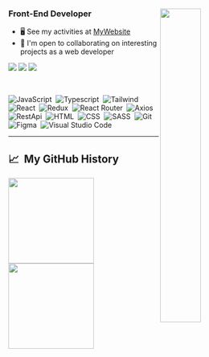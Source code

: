 <div id="header" >

<img src="https://user-images.githubusercontent.com/48680310/197483585-9c0e16ba-cda5-494d-a2ef-a90754eb2ac7.gif" width="40%" align="right" />

### Front-End Developer

- 🖥️ See my activities at [MyWebsite](https://mohammadzolghadr.ir)
- 🤝 I'm open to collaborating on interesting projects as a web developer
<p align="left">
<a href="https://linkedin.com/in/mohammad-zolghadr"><img src="https://img.shields.io/badge/-LinkedIn-0077B5?style=flat&logo=Linkedin&logoColor=white"/></a>
<a href="https://mail.google.com/mail/?view=cm&fs=1&to=dev.mohammadzolghadr@gmail.com&su=Subject"><img src="https://img.shields.io/badge/-Gmail-D14836?style=flat&logo=Gmail&logoColor=white"/></a>
<a href="https://instagram.com/mozo.plus"><img src="https://img.shields.io/badge/-Instagram-A50B5E?style=flat&logo=Instagram&logoColor=white"/></a>
</p>

</br>

</div>

![JavaScript](https://img.shields.io/badge/-JavaScript-05122A?style=for-the-badge&logo=javascript)&nbsp;
![Typescript](https://img.shields.io/badge/-TypeScript-05122A?style=for-the-badge&logo=typescript)&nbsp;
![Tailwind](https://img.shields.io/badge/-Tailwindcss-05122A?style=for-the-badge&logo=tailwindcss)&nbsp;
![React](https://img.shields.io/badge/-React-05122A?style=for-the-badge&logo=react)&nbsp;
![Redux](https://img.shields.io/badge/-Redux-05122A?style=for-the-badge&logo=redux&logoColor=764ABC)&nbsp;
![React Router](https://img.shields.io/badge/-ReactRouter-05122A?style=for-the-badge&logo=reactRouter&logoColor=FF4154)&nbsp;
![Axios](https://img.shields.io/badge/-Axios-05122A?style=for-the-badge&logo=axios)&nbsp;
![RestApi](https://img.shields.io/badge/-RestApi-05122A?style=for-the-badge&logo=restApi)&nbsp;
![HTML](https://img.shields.io/badge/-HTML-05122A?style=for-the-badge&logo=HTML5)&nbsp;
![CSS](https://img.shields.io/badge/-CSS-05122A?style=for-the-badge&logo=CSS3&logoColor=1572B6)&nbsp;
![SASS](https://img.shields.io/badge/-SASS-05122A?style=for-the-badge&logo=sass&logoColor=CC6699)&nbsp;
![Git](https://img.shields.io/badge/-Git-05122A?style=for-the-badge&logo=git)&nbsp;
![Figma](https://img.shields.io/badge/-Figma-05122A?style=for-the-badge&logo=figma)&nbsp;
![Visual Studio Code](https://img.shields.io/badge/-Visual%20Studio%20Code-05122A?style=for-the-badge&logo=visual-studio-code&logoColor=007ACC)&nbsp;

---

<h2> 📈 &nbsp;My GitHub History</h2>
<a href="https://github.com/mohammad-zolghadr" align="center">
  <img height="170px" src="https://github-readme-stats.vercel.app/api?username=mohammad-zolghadr&show_icons=true&theme=radical&include_all_commits=tre&card_width=500px&hide_title=true" />
  <img height="170px" src="https://github-readme-stats.vercel.app/api/top-langs/?username=mohammad-zolghadr&theme=radical&layout=compact&langs_countcard_width=100px&hide_title=true" />
</a>
